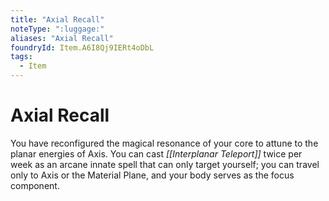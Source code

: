 ```yaml
---
title: "Axial Recall"
noteType: ":luggage:"
aliases: "Axial Recall"
foundryId: Item.A6I8Qj9IERt4oDbL
tags:
  - Item
---
```


# Axial Recall

You have reconfigured the magical resonance of your core to attune to the planar energies of Axis. You can cast _[[Interplanar Teleport]]_ twice per week as an arcane innate spell that can only target yourself; you can travel only to Axis or the Material Plane, and your body serves as the focus component.
